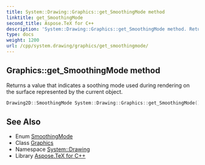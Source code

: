 ```yaml
---
title: System::Drawing::Graphics::get_SmoothingMode method
linktitle: get_SmoothingMode
second_title: Aspose.TeX for C++
description: 'System::Drawing::Graphics::get_SmoothingMode method. Returns a value that indicates a soothing mode used during rendering on the surface represented by the current object in C++.'
type: docs
weight: 1200
url: /cpp/system.drawing/graphics/get_smoothingmode/
---
```

## Graphics::get_SmoothingMode method


Returns a value that indicates a soothing mode used during rendering on the surface represented by the current object.

```cpp
Drawing2D::SmoothingMode System::Drawing::Graphics::get_SmoothingMode()
```

## See Also

* Enum [SmoothingMode](../../../system.drawing.drawing2d/smoothingmode/)
* Class [Graphics](../)
* Namespace [System::Drawing](../../)
* Library [Aspose.TeX for C++](../../../)
